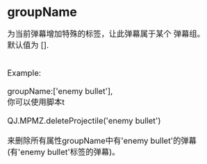 # groupName

<font size=4>为当前弹幕增加特殊的标签，让此弹幕属于某个 弹幕组。   
默认值为 [].  
<br/><br/>Example:   
<br/>groupName:['enemy bullet'],   
你可以使用脚本t  
  <br/>
QJ.MPMZ.deleteProjectile('enemy bullet')    
<br/>  来删除所有属性groupName中有'enemy bullet'的弹幕(有'enemy bullet'标签的弹幕)。</font>
